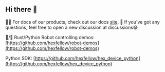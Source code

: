 ## Hi there 👋

👩‍💻 For docs of our products, check out our docs [site](https://docs.hexfellow.com).
🧙 If you've got any questions, feel free to open a new discussion at discussions😁

🦀/🐍 Rust/Python Robot controlling demos: [https://github.com/hexfellow/robot-demos](https://github.com/hexfellow/robot-demos)

Python SDK: [https://github.com/hexfellow/hex_device_python](https://github.com/hexfellow/hex_device_python)
